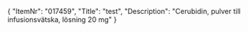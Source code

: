 {
  "ItemNr": "017459",
  "Title": "test",
  "Description": "Cerubidin, pulver till infusionsvätska, lösning 20 mg"
}